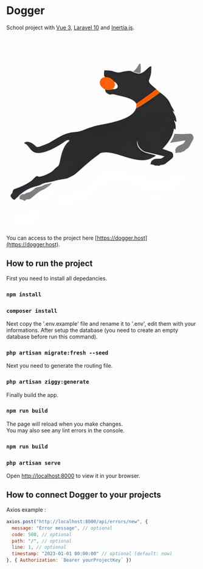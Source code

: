 # Dogger

School project with [Vue 3](https://vuejs.org/), [Laravel 10](https://laravel.com/) and [Inertia.js](https://inertiajs.com/).

![Dogger logo](/public/images/logo_full.png)

You can access to the project here [https://dogger.host](https://dogger.host).

## How to run the project

First you need to install all depedancies.

### `npm install`
### `composer install`

Next copy the '.env.example' file and rename it to '.env', edit them with your informations.
After setup the database (you need to create an empty database before run this command).

### `php artisan migrate:fresh --seed`

Next you need to generate the routing file.

### `php artisan ziggy:generate`

Finally build the app.

### `npm run build`

The page will reload when you make changes.\
You may also see any lint errors in the console.

### `npm run build`
### `php artisan serve`

Open [http://localhost:8000](http://localhost:8000) to view it in your browser.

## How to connect Dogger to your projects

Axios example :

```js
axios.post("http://localhost:8000/api/errors/new", {
  message: "Error message", // optional
  code: 500, // optional
  path: "/", // optional
  line: 1, // optional
  timestamp: "2023-01-01 00:00:00" // optional (default: now)
}, { Authorization: `Bearer yourProjectKey` })
```
